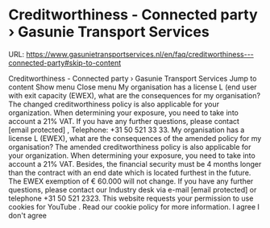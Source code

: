 # Creditworthiness - Connected party › Gasunie Transport Services

URL: https://www.gasunietransportservices.nl/en/faq/creditworthiness---connected-party#skip-to-content

Creditworthiness - Connected party › Gasunie Transport Services
Jump to content
Show menu
Close menu
My organisation has a license L (end user with exit capacity (EWEX), what are the consequences for my organisation?
The changed creditworthiness policy is also applicable for your organization. When determining your exposure, you need to take into account a 21% VAT. If you have any further questions, please contact
[email protected]
, Telephone: +31 50 521 33 33.
My organisation has a license L (EWEX), what are the consequences of the amended policy for my organisation?
The amended creditworthiness policy is also applicable for your organization. When determining your exposure, you need to take into account a 21% VAT. Besides, the financial security must be 4 months longer than the contract with an
end date
which is located furthest in the future. The
EWEX
exemption of € 60.000 will not change.
If you have any further questions, please contact our Industry desk via e-mail
[email protected]
or telephone +31 50 521 2323.
This website requests your permission to use cookies for
YouTube
. Read our
cookie policy
for more information.
I agree
I don't agree